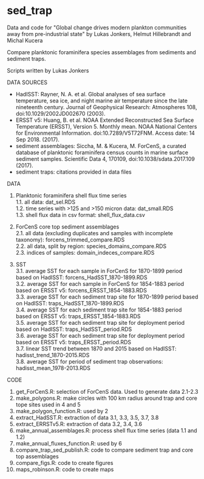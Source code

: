 # sed_trap
Data and code for "Global change drives modern plankton communities away from pre-industrial state" by Lukas Jonkers, Helmut Hillebrandt and Michal Kucera

Compare planktonic foraminifera species assemblages from sediments and sediment traps.

Scripts written by Lukas Jonkers

DATA SOURCES
* HadISST: Rayner, N. A. et al. Global analyses of sea surface temperature, sea ice, and night marine air temperature since the late nineteenth century. Journal of Geophysical Research: Atmospheres 108, doi:10.1029/2002JD002670 (2003).
* ERSST v5: Huang, B. et al. NOAA Extended Reconstructed Sea Surface Temperature (ERSST), Version 5. Monthly mean. NOAA National Centers for Environmental Information. doi:10.7289/V5T72FNM. Access date: 14 Sep 2018.  (2017).
* sediment assemblages: Siccha, M. & Kucera, M. ForCenS, a curated database of planktonic foraminifera census counts in marine surface sediment samples. Scientific Data 4, 170109, doi:10.1038/sdata.2017.109 (2017).
* sediment traps: citations provided in data files

DATA
1. Planktonic foraminifera shell flux time series\
1.1. all data: dat_sel.RDS\
1.2. time series with >125 and >150 micron data: dat_small.RDS\
1.3. shell flux data in csv format: shell_flux_data.csv

2. ForCenS core top sediment assemblages\
2.1. all data (excluding duplicates and samples with incomplete taxonomy): forcens_trimmed_compare.RDS\
2.2. all data, split by region: species_domains_compare.RDS\
2.3. indices of samples: domain_indeces_compare.RDS

3. SST\
3.1. average SST for each sample in ForCenS for 1870-1899 period based on HadISST: forcens_HadSST_1870-1899.RDS\
3.2. average SST for each sample in ForCenS for 1854-1883 period based on ERSST v5: forcens_ERSST_1854-1883.RDS\
3.3. average SST for each sediment trap site for 1870-1899 period based on HadISST: traps_HadSST_1870-1899.RDS\
3.4. average SST for each sediment trap site for 1854-1883 period based on ERSST v5: traps_ERSST_1854-1883.RDS\
3.5. average SST for each sediment trap site for deployment period based on HadISST: traps_HadSST_period.RDS\
3.6. average SST for each sediment trap site for deployment period based on ERSST v5: traps_ERSST_period.RDS\
3.7. linear SST trend between 1870 and 2015 based on HadISST: hadisst_trend_1870-2015.RDS\
3.8. average SST for period of sediment trap observations: hadisst_mean_1978-2013.RDS

CODE
1. get_ForCenS.R: selection of ForCenS data. Used to generate data 2.1-2.3
2. make_polygons.R: make circles with 100 km radius around trap and core tope sites used in 4 and 5
3. make_polygon_function.R: used by 2
4. extract_HadSST.R: extraction of data 3.1, 3.3, 3.5, 3.7, 3.8
5. extract_ERRSTv5.R: extraction of data 3.2, 3.4, 3.6
6. make_annual_assemblages.R: process shell flux time series (data 1.1 and 1.2)
7. make_annual_fluxes_function.R: used by 6
8. compare_trap_sed_publish.R: code to compare sediment trap and core top assemblages
9. compare_figs.R: code to create figures
10. maps_robinson.R: code to create maps
